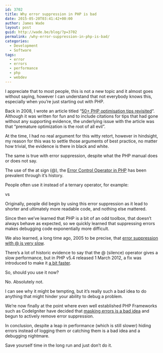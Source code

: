 ```yaml
---
id: 3702
title: Why error suppression in PHP is bad
date: 2015-05-20T03:41:42+00:00
author: James Wade
layout: post
guid: http://wade.be/blog/?p=3702
permalink: /why-error-suppression-in-php-is-bad/
categories:
  - Development
  - Software
tags:
  - error
  - errors
  - performance
  - php
  - webdev
---
```

<p class="lead">
  I appreciate that to most people, this is not a new topic and it almost goes without saying, however I can understand that not everybody knows this, especially when you&#8217;re just starting out with PHP.
</p>

Back in 2008, I wrote an article titled &#8220;[50+ PHP optimisation tips revisited](/50-php-optimisation-tips-revisited/)&#8220;. Although it was written for fun and to include citations for tips that had gone without any supporting evidence, the underlying issue with the article was that &#8220;premature optimization is the root of all evil&#8221;.

At the time, I had no real argument for this witty retort, however in hindsight, my reason for this was to settle those arguments of best practice, no matter how trivial, the evidence is there in black and white.

The same is true with error suppression, despite what the PHP manual does or does not say.

<!--more-->

The use of the at sign (@), the [Error Control Operator in PHP](http://php.net/manual/en/language.operators.errorcontrol.php) has been prevalent through it&#8217;s history.

People often use it instead of a ternary operator, for example:

  <?php
  $var = isset($_GET[&#8216;var&#8217;]) ? $_GET[&#8216;var&#8217;] : &#8221;;
  ?>

vs

  <?php
  $var = @$_GET[&#8216;var&#8217;];
  ?>

Originally, people did begin by using this error suppression as it lead to shorter and ultimately more readable code, and nothing else mattered.

Since then we&#8217;ve learned that PHP is a bit of an odd toolbox, that doesn&#8217;t always behave as expected, so we quickly learned that suppressing errors makes debugging code exponentially more difficult.

We also learned, a long time ago, 2005 to be precise, that [error suppression with @ is very slow](https://michelf.ca/blog/2005/bad-uses-of-the-at-operator/).

There&#8217;s a lot of historic evidence to say that the @ (silence) operator gives a slow performance, but in PHP v5.4 released 1 March 2012, a fix was introduced to make it [a bit faster](http://svn.php.net/viewvc?view=revision&revision=302442).

So, should you use it now?

No. Absolutely not.

I can see why it might be tempting, but it&#8217;s really such a bad idea to do anything that might hinder your ability to debug a problem.

We&#8217;re now finally at the point where even well established PHP Frameworks such as CodeIgniter have decided that [masking errors is a bad idea](https://github.com/bcit-ci/CodeIgniter/issues/3036) and begun to actively remove error suppression.

In conclusion, despite a leap in performance (which is still slower) hiding errors instead of logging them or catching them is a bad idea and a debugging nightmare.

Save yourself time in the long run and just don&#8217;t do it.